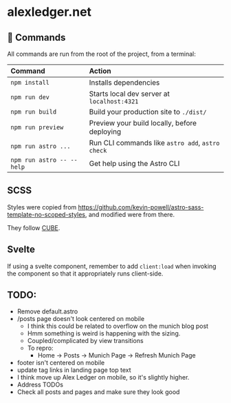 # alexledger.net

## 🧞 Commands

All commands are run from the root of the project, from a terminal:

| Command                   | Action                                           |
| :------------------------ | :----------------------------------------------- |
| `npm install`             | Installs dependencies                            |
| `npm run dev`             | Starts local dev server at `localhost:4321`      |
| `npm run build`           | Build your production site to `./dist/`          |
| `npm run preview`         | Preview your build locally, before deploying     |
| `npm run astro ...`       | Run CLI commands like `astro add`, `astro check` |
| `npm run astro -- --help` | Get help using the Astro CLI                     |

## SCSS

Styles were copied from https://github.com/kevin-powell/astro-sass-template-no-scoped-styles, and modified were from there.

They follow [CUBE](https://cube.fyi/).

## Svelte

If using a svelte component, remember to add `client:load` when invoking the component so that it appropriately runs client-side.

## TODO:

- Remove default.astro
- /posts page doesn't look centered on mobile
  - I think this could be related to overflow on the munich blog post
  - Hmm something is weird is happening with the sizing.
  - Coupled/complicated by view transitions
  - To repro:
    - Home -> Posts -> Munich Page -> Refresh Munich Page
- footer isn't centered on mobile
- update tag links in landing page top text
- I think move up Alex Ledger on mobile, so it's slightly higher.
- Address TODOs
- Check all posts and pages and make sure they look good
